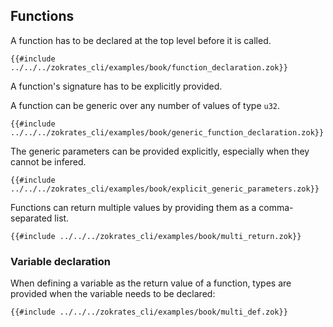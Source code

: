 ## Functions

A function has to be declared at the top level before it is called.

```zokrates
{{#include ../../../zokrates_cli/examples/book/function_declaration.zok}}
```

A function's signature has to be explicitly provided.

A function can be generic over any number of values of type `u32`.

```zokrates
{{#include ../../../zokrates_cli/examples/book/generic_function_declaration.zok}}
```

The generic parameters can be provided explicitly, especially when they cannot be infered.

```zokrates
{{#include ../../../zokrates_cli/examples/book/explicit_generic_parameters.zok}}
```

Functions can return multiple values by providing them as a comma-separated list.

```zokrates
{{#include ../../../zokrates_cli/examples/book/multi_return.zok}}
```

### Variable declaration

When defining a variable as the return value of a function, types are provided when the variable needs to be declared:

```zokrates
{{#include ../../../zokrates_cli/examples/book/multi_def.zok}}
```